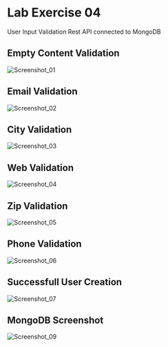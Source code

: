 # Lab Exercise 04
User Input Validation Rest API connected to MongoDB

<!-- Screenshot -->
## Empty Content Validation
![Screenshot_01](/screenshots/empty_content.png)

## Email Validation
![Screenshot_02](/screenshots/email_validation.png)

## City Validation
![Screenshot_03](/screenshots/city_validation.png)

## Web Validation
![Screenshot_04](/screenshots/web_validation.png)

## Zip Validation
![Screenshot_05](/screenshots/zip_validation.png)

## Phone Validation
![Screenshot_06](/screenshots/phone_validation.png)

## Successfull User Creation
![Screenshot_07](/screenshots/success_creation.png)

## MongoDB Screenshot
![Screenshot_09](/screenshots/mongodb_users.png)
